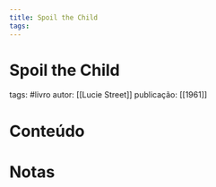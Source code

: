 ```yaml
---
title: Spoil the Child
tags: 
---
```

# Spoil the Child
tags: #livro 
autor: [[Lucie Street]]
publicação: [[1961]]

# Conteúdo
# Notas